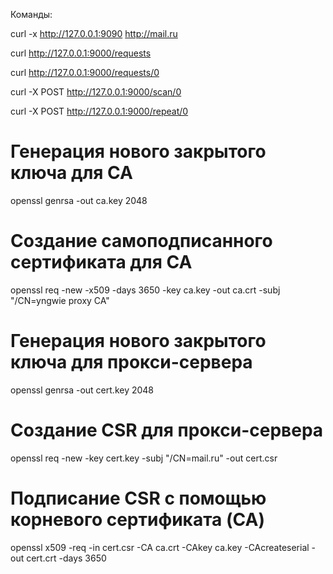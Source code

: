 Команды:

curl -x http://127.0.0.1:9090 http://mail.ru

curl http://127.0.0.1:9000/requests

curl http://127.0.0.1:9000/requests/0

curl -X POST http://127.0.0.1:9000/scan/0

curl -X POST http://127.0.0.1:9000/repeat/0

# Генерация нового закрытого ключа для CA
openssl genrsa -out ca.key 2048

# Создание самоподписанного сертификата для CA
openssl req -new -x509 -days 3650 -key ca.key -out ca.crt -subj "/CN=yngwie proxy CA"

# Генерация нового закрытого ключа для прокси-сервера
openssl genrsa -out cert.key 2048

# Создание CSR для прокси-сервера
openssl req -new -key cert.key -subj "/CN=mail.ru" -out cert.csr

# Подписание CSR с помощью корневого сертификата (CA)
openssl x509 -req -in cert.csr -CA ca.crt -CAkey ca.key -CAcreateserial -out cert.crt -days 3650

